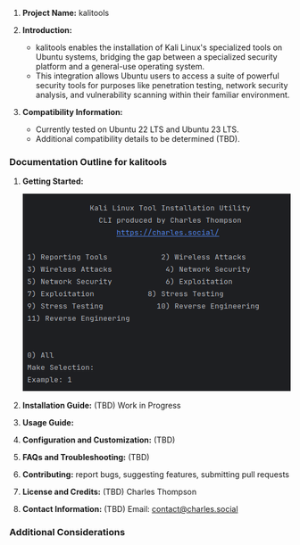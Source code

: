 1. **Project Name:** kalitools

2. **Introduction:**
   - kalitools enables the installation of Kali Linux's specialized tools on Ubuntu systems, bridging the gap between a specialized security platform and a general-use operating system.
   - This integration allows Ubuntu users to access a suite of powerful security tools for purposes like penetration testing, network security analysis, and vulnerability scanning within their familiar environment.

3. **Compatibility Information:**
   - Currently tested on Ubuntu 22 LTS and Ubuntu 23 LTS.
   - Additional compatibility details to be determined (TBD).

### Documentation Outline for kalitools

1. **Getting Started:**
   
   ![Screenshot](img/img.png)

2. **Installation Guide:** (TBD)
   Work in Progress

3. **Usage Guide:**
   

4. **Configuration and Customization:** (TBD)

5. **FAQs and Troubleshooting:** (TBD)


6. **Contributing:**
   report bugs, suggesting features, submitting pull requests

7. **License and Credits:** (TBD)
Charles Thompson

8. **Contact Information:** (TBD)
Email: contact@charles.social

### Additional Considerations